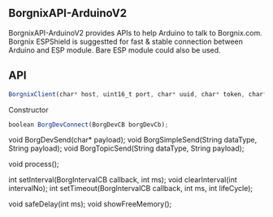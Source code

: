 BorgnixAPI-ArduinoV2  
--------------------  
BorgnixAPI-ArduinoV2 provides APIs to help Arduino to talk to Borgnix.com.  
Borgnix ESPShield is suggestted for fast & stable connection between Arduino and ESP module. Bare ESP module could also be used.  
  
API  
---  
```javascript
BorgnixClient(char* host, uint16_t port, char* uuid, char* token, char* wifiName, char* wifiPass);  
```
Constructor  
```javascript
boolean BorgDevConnect(BorgDevCB borgDevCb);
```
  void BorgDevSend(char* payload);
  void BorgSimpleSend(String dataType, String payload);
  void BorgTopicSend(String dataType, String payload);
  
  void process();
  
  int setInterval(BorgIntervalCB callback, int ms);
  void clearInterval(int intervalNo);
  int setTimeout(BorgIntervalCB callback, int ms, int lifeCycle);

  void safeDelay(int ms);
  void showFreeMemory();
